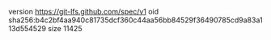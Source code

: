 version https://git-lfs.github.com/spec/v1
oid sha256:b4c2bf4aa940c81735dcf360c44aa56bb84529f36490785cd9a83a113d554529
size 11425
